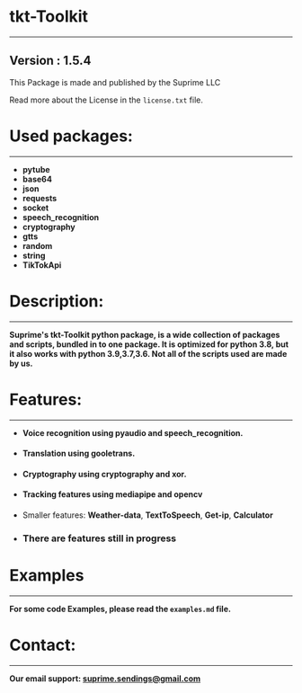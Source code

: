 # tkt-Toolkit
****
## Version : 1.5.4
This Package is made and published by the Suprime LLC

Read more about the License in the ``license.txt`` file.
# Used packages:
****
* **pytube**
* **base64**
* **json**
* **requests**
* **socket**
* **speech_recognition**
* **cryptography**
* **gtts**
* **random**
* **string**
* **TikTokApi**
# Description:
****
**Suprime's tkt-Toolkit python package, is a wide collection of packages and scripts, bundled in to
one package. It is optimized for python 3.8, but it also works with python 3.9,3.7,3.6.
Not all of the scripts used are made by us.**
# Features:
****
* **Voice recognition using pyaudio and speech_recognition.**
####  
* **Translation using gooletrans.**
####
* **Cryptography using cryptography and xor.**
####
* **Tracking features using mediapipe and opencv**
####  
* Smaller features: **Weather-data**, **TextToSpeech**, **Get-ip**, **Calculator**
* ### There are features still in progress 
# Examples
****
**For some code Examples, please read the `examples.md` file.**
# Contact:
****
**Our email support: suprime.sendings@gmail.com**
